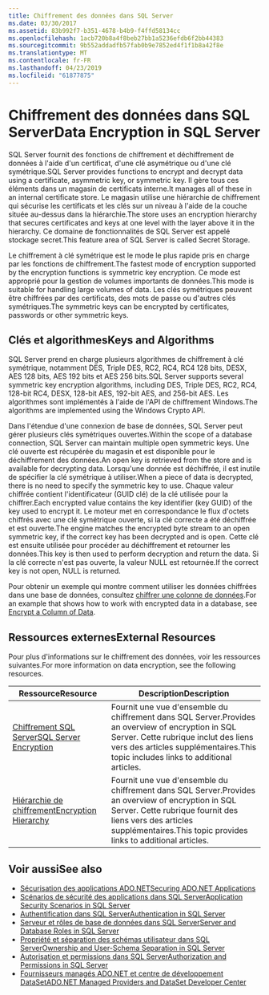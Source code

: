 ```yaml
---
title: Chiffrement des données dans SQL Server
ms.date: 03/30/2017
ms.assetid: 83b992f7-b351-4678-b4b9-f4ffd58134cc
ms.openlocfilehash: 1acb720b8a4f8beb27bb1a5236efdb6f2bb44383
ms.sourcegitcommit: 9b552addadfb57fab0b9e7852ed4f1f1b8a42f8e
ms.translationtype: MT
ms.contentlocale: fr-FR
ms.lasthandoff: 04/23/2019
ms.locfileid: "61877875"
---
```

# <a name="data-encryption-in-sql-server"></a><span data-ttu-id="8adbe-102">Chiffrement des données dans SQL Server</span><span class="sxs-lookup"><span data-stu-id="8adbe-102">Data Encryption in SQL Server</span></span>
<span data-ttu-id="8adbe-103">SQL Server fournit des fonctions de chiffrement et déchiffrement de données à l'aide d'un certificat, d'une clé asymétrique ou d'une clé symétrique.</span><span class="sxs-lookup"><span data-stu-id="8adbe-103">SQL Server provides functions to encrypt and decrypt data using a certificate, asymmetric key, or symmetric key.</span></span> <span data-ttu-id="8adbe-104">Il gère tous ces éléments dans un magasin de certificats interne.</span><span class="sxs-lookup"><span data-stu-id="8adbe-104">It manages all of these in an internal certificate store.</span></span> <span data-ttu-id="8adbe-105">Le magasin utilise une hiérarchie de chiffrement qui sécurise les certificats et les clés sur un niveau à l'aide de la couche située au-dessus dans la hiérarchie.</span><span class="sxs-lookup"><span data-stu-id="8adbe-105">The store uses an encryption hierarchy that secures certificates and keys at one level with the layer above it in the hierarchy.</span></span> <span data-ttu-id="8adbe-106">Ce domaine de fonctionnalités de SQL Server est appelé stockage secret.</span><span class="sxs-lookup"><span data-stu-id="8adbe-106">This feature area of SQL Server is called Secret Storage.</span></span>  
  
 <span data-ttu-id="8adbe-107">Le chiffrement à clé symétrique est le mode le plus rapide pris en charge par les fonctions de chiffrement.</span><span class="sxs-lookup"><span data-stu-id="8adbe-107">The fastest mode of encryption supported by the encryption functions is symmetric key encryption.</span></span> <span data-ttu-id="8adbe-108">Ce mode est approprié pour la gestion de volumes importants de données.</span><span class="sxs-lookup"><span data-stu-id="8adbe-108">This mode is suitable for handling large volumes of data.</span></span> <span data-ttu-id="8adbe-109">Les clés symétriques peuvent être chiffrées par des certificats, des mots de passe ou d'autres clés symétriques.</span><span class="sxs-lookup"><span data-stu-id="8adbe-109">The symmetric keys can be encrypted by certificates, passwords or other symmetric keys.</span></span>  
  
## <a name="keys-and-algorithms"></a><span data-ttu-id="8adbe-110">Clés et algorithmes</span><span class="sxs-lookup"><span data-stu-id="8adbe-110">Keys and Algorithms</span></span>  
 <span data-ttu-id="8adbe-111">SQL Server prend en charge plusieurs algorithmes de chiffrement à clé symétrique, notamment DES, Triple DES, RC2, RC4, RC4 128 bits, DESX, AES 128 bits, AES 192 bits et AES 256 bits.</span><span class="sxs-lookup"><span data-stu-id="8adbe-111">SQL Server supports several symmetric key encryption algorithms, including DES, Triple DES, RC2, RC4, 128-bit RC4, DESX, 128-bit AES, 192-bit AES, and 256-bit AES.</span></span> <span data-ttu-id="8adbe-112">Les algorithmes sont implémentés à l'aide de l'API de chiffrement Windows.</span><span class="sxs-lookup"><span data-stu-id="8adbe-112">The algorithms are implemented using the Windows Crypto API.</span></span>  
  
 <span data-ttu-id="8adbe-113">Dans l'étendue d'une connexion de base de données, SQL Server peut gérer plusieurs clés symétriques ouvertes.</span><span class="sxs-lookup"><span data-stu-id="8adbe-113">Within the scope of a database connection, SQL Server can maintain multiple open symmetric keys.</span></span> <span data-ttu-id="8adbe-114">Une clé ouverte est récupérée du magasin et est disponible pour le déchiffrement des données.</span><span class="sxs-lookup"><span data-stu-id="8adbe-114">An open key is retrieved from the store and is available for decrypting data.</span></span> <span data-ttu-id="8adbe-115">Lorsqu'une donnée est déchiffrée, il est inutile de spécifier la clé symétrique à utiliser.</span><span class="sxs-lookup"><span data-stu-id="8adbe-115">When a piece of data is decrypted, there is no need to specify the symmetric key to use.</span></span> <span data-ttu-id="8adbe-116">Chaque valeur chiffrée contient l'identificateur (GUID clé) de la clé utilisée pour la chiffrer.</span><span class="sxs-lookup"><span data-stu-id="8adbe-116">Each encrypted value contains the key identifier (key GUID) of the key used to encrypt it.</span></span> <span data-ttu-id="8adbe-117">Le moteur met en correspondance le flux d'octets chiffrés avec une clé symétrique ouverte, si la clé correcte a été déchiffrée et est ouverte.</span><span class="sxs-lookup"><span data-stu-id="8adbe-117">The engine matches the encrypted byte stream to an open symmetric key, if the correct key has been decrypted and is open.</span></span> <span data-ttu-id="8adbe-118">Cette clé est ensuite utilisée pour procéder au déchiffrement et retourner les données.</span><span class="sxs-lookup"><span data-stu-id="8adbe-118">This key is then used to perform decryption and return the data.</span></span> <span data-ttu-id="8adbe-119">Si la clé correcte n'est pas ouverte, la valeur NULL est retournée.</span><span class="sxs-lookup"><span data-stu-id="8adbe-119">If the correct key is not open, NULL is returned.</span></span>  
  
 <span data-ttu-id="8adbe-120">Pour obtenir un exemple qui montre comment utiliser les données chiffrées dans une base de données, consultez [chiffrer une colonne de données](/sql/relational-databases/security/encryption/encrypt-a-column-of-data).</span><span class="sxs-lookup"><span data-stu-id="8adbe-120">For an example that shows how to work with encrypted data in a database, see [Encrypt a Column of Data](/sql/relational-databases/security/encryption/encrypt-a-column-of-data).</span></span>
  
## <a name="external-resources"></a><span data-ttu-id="8adbe-121">Ressources externes</span><span class="sxs-lookup"><span data-stu-id="8adbe-121">External Resources</span></span>  
 <span data-ttu-id="8adbe-122">Pour plus d'informations sur le chiffrement des données, voir les ressources suivantes.</span><span class="sxs-lookup"><span data-stu-id="8adbe-122">For more information on data encryption, see the following resources.</span></span>  
  
|<span data-ttu-id="8adbe-123">Ressource</span><span class="sxs-lookup"><span data-stu-id="8adbe-123">Resource</span></span>|<span data-ttu-id="8adbe-124">Description</span><span class="sxs-lookup"><span data-stu-id="8adbe-124">Description</span></span>|  
|-|-|  
|[<span data-ttu-id="8adbe-125">Chiffrement SQL Server</span><span class="sxs-lookup"><span data-stu-id="8adbe-125">SQL Server Encryption</span></span>](/sql/relational-databases/security/encryption/sql-server-encryption)|<span data-ttu-id="8adbe-126">Fournit une vue d'ensemble du chiffrement dans SQL Server.</span><span class="sxs-lookup"><span data-stu-id="8adbe-126">Provides an overview of encryption in SQL Server.</span></span> <span data-ttu-id="8adbe-127">Cette rubrique inclut des liens vers des articles supplémentaires.</span><span class="sxs-lookup"><span data-stu-id="8adbe-127">This topic includes links to additional articles.</span></span>|  
|[<span data-ttu-id="8adbe-128">Hiérarchie de chiffrement</span><span class="sxs-lookup"><span data-stu-id="8adbe-128">Encryption Hierarchy</span></span>](/sql/relational-databases/security/encryption/encryption-hierarchy)|<span data-ttu-id="8adbe-129">Fournit une vue d'ensemble du chiffrement dans SQL Server.</span><span class="sxs-lookup"><span data-stu-id="8adbe-129">Provides an overview of encryption in SQL Server.</span></span> <span data-ttu-id="8adbe-130">Cette rubrique fournit des liens vers des articles supplémentaires.</span><span class="sxs-lookup"><span data-stu-id="8adbe-130">This topic provides links to additional articles.</span></span>|  
  
## <a name="see-also"></a><span data-ttu-id="8adbe-131">Voir aussi</span><span class="sxs-lookup"><span data-stu-id="8adbe-131">See also</span></span>

- [<span data-ttu-id="8adbe-132">Sécurisation des applications ADO.NET</span><span class="sxs-lookup"><span data-stu-id="8adbe-132">Securing ADO.NET Applications</span></span>](../../../../../docs/framework/data/adonet/securing-ado-net-applications.md)
- [<span data-ttu-id="8adbe-133">Scénarios de sécurité des applications dans SQL Server</span><span class="sxs-lookup"><span data-stu-id="8adbe-133">Application Security Scenarios in SQL Server</span></span>](../../../../../docs/framework/data/adonet/sql/application-security-scenarios-in-sql-server.md)
- [<span data-ttu-id="8adbe-134">Authentification dans SQL Server</span><span class="sxs-lookup"><span data-stu-id="8adbe-134">Authentication in SQL Server</span></span>](../../../../../docs/framework/data/adonet/sql/authentication-in-sql-server.md)
- [<span data-ttu-id="8adbe-135">Serveur et rôles de base de données dans SQL Server</span><span class="sxs-lookup"><span data-stu-id="8adbe-135">Server and Database Roles in SQL Server</span></span>](../../../../../docs/framework/data/adonet/sql/server-and-database-roles-in-sql-server.md)
- [<span data-ttu-id="8adbe-136">Propriété et séparation des schémas utilisateur dans SQL Server</span><span class="sxs-lookup"><span data-stu-id="8adbe-136">Ownership and User-Schema Separation in SQL Server</span></span>](../../../../../docs/framework/data/adonet/sql/ownership-and-user-schema-separation-in-sql-server.md)
- [<span data-ttu-id="8adbe-137">Autorisation et permissions dans SQL Server</span><span class="sxs-lookup"><span data-stu-id="8adbe-137">Authorization and Permissions in SQL Server</span></span>](../../../../../docs/framework/data/adonet/sql/authorization-and-permissions-in-sql-server.md)
- [<span data-ttu-id="8adbe-138">Fournisseurs managés ADO.NET et centre de développement DataSet</span><span class="sxs-lookup"><span data-stu-id="8adbe-138">ADO.NET Managed Providers and DataSet Developer Center</span></span>](https://go.microsoft.com/fwlink/?LinkId=217917)
